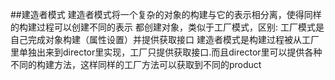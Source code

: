 ##建造者模式
建造者模式将一个复杂的对象的构建与它的表示相分离，使得同样的构建过程可以创建不同的表示
都创建对象，类似于工厂模式，区别:
  工厂模式是自己完成对象构建（属性设置）并提供获取接口
  建造者模式是构建过程被从工厂里单独出来到director里实现，工厂只提供获取接口.而且director里可以提供各种不同的构建方法，这样同样的工厂方法可以获取到不同的product

